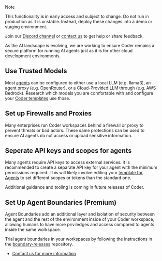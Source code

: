 > [!NOTE]
>
> This functionality is in early access and subject to change. Do not run in
> production as it is unstable. Instead, deploy these changes into a demo or
> staging environment.
>
> Join our [Discord channel](https://discord.gg/coder) or
> [contact us](https://coder.com/contact) to get help or share feedback.

As the AI landscape is evolving, we are working to ensure Coder remains a secure
platform for running AI agents just as it is for other cloud development
environments.

## Use Trusted Models

Most [agents](./agents.md) can be configured to either use a local LLM (e.g.
llama3), an agent proxy (e.g. OpenRouter), or a Cloud-Provided LLM through (e.g.
AWS Bedrock). Research which models you are comfortable with and configure your
[Coder templates](./create-template.md) use those.

## Set up Firewalls and Proxies

Many enterprises run Coder workspaces behind a firewall or proxy to prevent
threats or bad actors. These same protections can be used to ensure AI agents do
not access or upload sensitive information.

## Seperate API keys and scopes for agents

Many agents require API keys to access external services. It is recommended to
create a separate API key for your agent with the minimum permissions required.
This will likely involve editing your
[template for Agents](./create-template.md) to set different scopes or tokens
than the standard one.

Additional guidance and tooling is coming in future releases of Coder.

## Set Up Agent Boundaries (Premium)

Agent Boundaries add an additional layer and isolation of security between the
agent and the rest of the environment inside of your Coder workspace, allowing
humans to have more priviledges and access compared to agents inside the same
workspace.

Trial agent boundaries in your workspaces by following the instructions in the
[boundary-releases](https://github.com/coder/boundary-releases) repository.

- [Contact us for more information](https://coder.com/contact)

